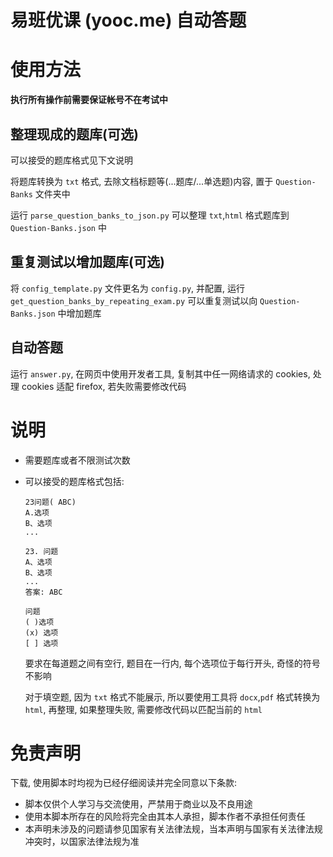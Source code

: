 # 易班优课 (yooc.me) 自动答题

# 使用方法

**执行所有操作前需要保证帐号不在考试中**

## 整理现成的题库(可选)

可以接受的题库格式见下文说明

将题库转换为 `txt` 格式, 去除文档标题等(...题库/...单选题)内容, 置于 `Question-Banks` 文件夹中

运行 `parse_question_banks_to_json.py` 可以整理 `txt`,`html` 格式题库到 `Question-Banks.json` 中

## 重复测试以增加题库(可选)

将 `config_template.py` 文件更名为 `config.py`, 并配置, 运行 `get_question_banks_by_repeating_exam.py` 可以重复测试以向 `Question-Banks.json` 中增加题库

## 自动答题

运行 `answer.py`, 在网页中使用开发者工具, 复制其中任一网络请求的 cookies, 处理 cookies 适配 firefox, 若失败需要修改代码

# 说明

- 需要题库或者不限测试次数

- 可以接受的题库格式包括:
  ```
  23问题( ABC)
  A.选项
  B、选项
  ...
  ```
  ```
  23. 问题
  A、选项
  B、选项
  ...
  答案: ABC
  ```
  ```
  问题
  ( )选项
  (x) 选项
  [ ] 选项
  ```
  要求在每道题之间有空行, 题目在一行内, 每个选项位于每行开头, 奇怪的符号不影响
  
  对于填空题, 因为 `txt` 格式不能展示, 所以要使用工具将 `docx`,`pdf` 格式转换为 `html`, 再整理, 如果整理失败, 需要修改代码以匹配当前的 `html`


# 免责声明

下载, 使用脚本时均视为已经仔细阅读并完全同意以下条款:

- 脚本仅供个人学习与交流使用，严禁用于商业以及不良用途
- 使用本脚本所存在的风险将完全由其本人承担，脚本作者不承担任何责任
- 本声明未涉及的问题请参见国家有关法律法规，当本声明与国家有关法律法规冲突时，以国家法律法规为准
